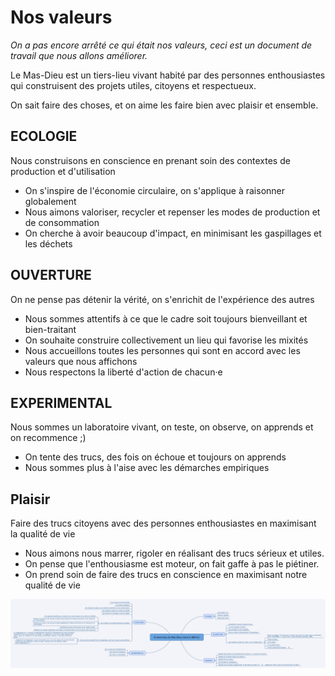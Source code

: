 # Nos valeurs 

*On a pas encore arrêté ce qui était nos valeurs, ceci est un document de travail que nous allons améliorer.*

Le Mas-Dieu est un tiers-lieu vivant habité par des personnes enthousiastes qui construisent des projets utiles, citoyens et respectueux.  

On sait faire des choses, et on aime les faire bien avec plaisir et ensemble.

## ECOLOGIE
Nous construisons en conscience en prenant soin des contextes de  production et d'utilisation

* On s'inspire de l'économie circulaire, on s'applique à raisonner globalement 
* Nous aimons valoriser, recycler et repenser les modes de production et de consommation
* On cherche à avoir beaucoup d'impact, en minimisant les  gaspillages et les déchets

## OUVERTURE
On ne pense pas détenir la vérité, on s'enrichit de l'expérience des autres

* Nous sommes attentifs à ce que le cadre soit toujours bienveillant et bien-traitant 
* On souhaite construire collectivement un lieu qui favorise les mixités
* Nous accueillons toutes les personnes qui sont en accord avec les valeurs que nous affichons
* Nous respectons la liberté d'action de chacun·e

## EXPERIMENTAL
Nous sommes un laboratoire vivant, on teste, on observe, on apprends et on recommence ;)
 
* On tente des trucs, des fois on échoue et toujours on apprends
* Nous sommes plus à l'aise avec les démarches empiriques 

## Plaisir
Faire des trucs citoyens avec des personnes enthousiastes en maximisant la qualité de vie

* Nous aimons nous marrer, rigoler en réalisant des trucs sérieux et utiles.
* On pense que l'enthousiasme est moteur, on fait gaffe à pas le piétiner.
* On prend soin de faire des trucs en conscience en maximisant notre qualité de vie


![](https://raw.githubusercontent.com/pointbar/pntbr/master/valeurs-mindmap.png)
